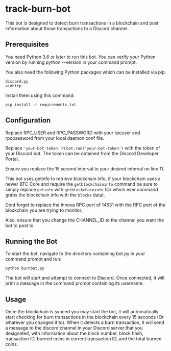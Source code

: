 # track-burn-bot

This bot is designed to detect burn transactions in a blockchain and post information about those transactions to a Discord channel.

## Prerequisites

You need Python 3.6 or later to run this bot. You can verify your Python version by running python --version in your command prompt.

You also need the following Python packages which can be installed via pip:

    discord.py
    aiohttp

Install them using this command:

```pip install -r requirements.txt```

## Configuration

Replace RPC_USER and RPC_PASSWORD with your rpcuser and rpcpassword from your local daemon conf file.

Replace `'your-bot-token'` in `bot.run('your-bot-token')` with the token of your Discord bot. The token can be obtained from the Discord Developer Portal.

Ensure you replace the 15 second interval to your desired interval on line 11.

This bot uses getinfo to retrieve blockchain info, if your blockchain uses a newer BTC Core and require the `getblockchaininfo` command be sure to simply replace `getinfo` with `getblockchaininfo` (Or which ever command grabs the blockchain info with the `blocks` data).

Dont forget to replace the Innova RPC port of 14531 with the RPC port of the blockchain you are trying to monitor.

Also, ensure that you change the CHANNEL_ID to the channel you want the bot to post to.

## Running the Bot

To start the bot, navigate to the directory containing bot.py in your command prompt and run:

```python burnbot.py```

The bot will start and attempt to connect to Discord. Once connected, it will print a message in the command prompt containing its username.

## Usage

Once the blockchain is synced you may start the bot, it will automatically start checking for burn transactions in the blockchain every 15 seconds (Or whatever you changed it to). When it detects a burn transaction, it will send a message to the discord channel in your Discord server that you designated, with information about the block number, block hash, transaction ID, burned coins in current transaction ID, and the total burned coins.